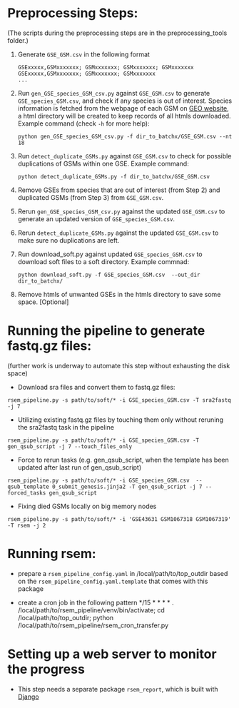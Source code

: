 # Preprocessing Steps:

(The scripts during the preprocessing steps are in the preprocessing_tools folder.)

1. Generate `GSE_GSM.csv` in the following format 
 
	```
	GSExxxxx,GSMxxxxxxx; GSMxxxxxxx; GSMxxxxxxx; GSMxxxxxxx
	GSExxxxx,GSMxxxxxxx; GSMxxxxxxx; GSMxxxxxxx
	...
	```
	
2. Run `gen_GSE_species_GSM_csv.py` against `GSE_GSM.csv` to generate
`GSE_species_GSM.csv`, and check if any species is out of interest. Species
information is fetched from the webpage of each GSM on
[GEO website](http://www.ncbi.nlm.nih.gov/geo/ "GEO website"), a html directory
will be created to keep records of all htmls downloaded. Example command (check
`-h` for more help):

	```
	python gen_GSE_species_GSM_csv.py -f dir_to_batchx/GSE_GSM.csv --nt 18
	```
	
3. Run `detect_duplicate_GSMs.py` against `GSE_GSM.csv` to check for possible
duplications of GSMs within one GSE. Example command:

	```
	python detect_duplicate_GSMs.py -f dir_to_batchx/GSE_GSM.csv
	```
		
4. Remove GSEs from species that are out of interest (from Step 2) and
duplicated GSMs (from Step 3) from `GSE_GSM.csv`.

5. Rerun `gen_GSE_species_GSM_csv.py` against the updated `GSE_GSM.csv` to
generate an updated version of `GSE_species_GSM.csv`.

6. Rerun `detect_duplicate_GSMs.py` against the updated `GSE_GSM.csv` to make
sure no duplications are left.

7. Run download_soft.py against updated `GSE_species_GSM.csv` to download soft
files to a soft directory. Example commnad:

	```python download_soft.py -f GSE_species_GSM.csv  --out_dir dir_to_batchx/```
			
8. Remove htmls of unwanted GSEs in the htmls directory to save some
space. [Optional]
			
# Running the pipeline to generate fastq.gz files:

(further work is underway to automate this step without exhausting the disk space)

* Download sra files and convert them to fastq.gz files:

```
rsem_pipeline.py -s path/to/soft/* -i GSE_species_GSM.csv -T sra2fastq  -j 7
```

* Utilizing existing fastq.gz files by touching them only without reruning the sra2fastq task in the pipeline

```
rsem_pipeline.py -s path/to/soft/* -i GSE_species_GSM.csv -T gen_qsub_script -j 7 --touch_files_only
```

* Force to rerun tasks (e.g. gen_qsub_script, when the template has been updated after last run of gen_qsub_script)

```
rsem_pipeline.py -s path/to/soft/* -i GSE_species_GSM.csv  --qsub_template 0_submit_genesis.jinja2 -T gen_qsub_script -j 7 --forced_tasks gen_qsub_script 
```

* Fixing died GSMs locally on big memory nodes

```
rsem_pipeline.py -s path/to/soft/* -i 'GSE43631 GSM1067318 GSM1067319' -T rsem -j 2
```

# Running rsem:

* prepare a `rsem_pipeline_config.yaml`  in /local/path/to/top_outdir based on the `rsem_pipeline_config.yaml.template` that comes with this package

* create a cron job in the following pattern
*/15 * * * * . /local/path/to/rsem_pipeline/venv/bin/activate; cd /local/path/to/top_outdir; python /local/path/to/rsem_pipeline/rsem_cron_transfer.py


# Setting up a web server to monitor the progress

* This step needs a separate package `rsem_report`, which is built with [Django](https://www.djangoproject.com/, "Django")
